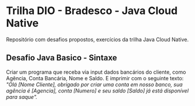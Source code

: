 
# Trilha DIO - Bradesco - Java Cloud Native

Repositório com desafios propostos, exercícios da trilha Java Cloud Native.

## Desafio Java Basico - Sintaxe
Criar um programa que receba via input dados bancários do cliente, como Agência, Conta Bancária, Nome e Saldo.
E imprimir com o seguinte texto: *"Olá [Nome Cliente], obrigado por criar uma conta em nosso banco, sua agência é [Agencia], conta [Numero] e seu saldo [Saldo] já está disponível para saque".*
